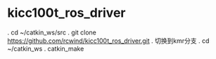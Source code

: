 # kicc100t_ros_driver
. cd ~/catkin_ws/src
. git clone https://github.com/rcwind/kicc100t_ros_driver.git
. 切换到kmr分支 
. cd ~/catkin_ws
. catkin_make		  
